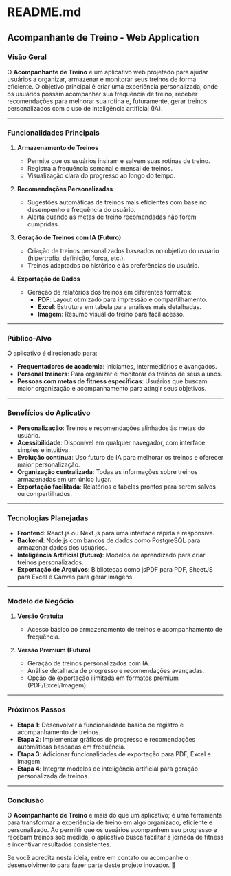 # README.md  

## **Acompanhante de Treino - Web Application**  

### **Visão Geral**  
O **Acompanhante de Treino** é um aplicativo web projetado para ajudar usuários a organizar, armazenar e monitorar seus treinos de forma eficiente. O objetivo principal é criar uma experiência personalizada, onde os usuários possam acompanhar sua frequência de treino, receber recomendações para melhorar sua rotina e, futuramente, gerar treinos personalizados com o uso de inteligência artificial (IA).  

---

### **Funcionalidades Principais**  

1. **Armazenamento de Treinos**  
   - Permite que os usuários insiram e salvem suas rotinas de treino.  
   - Registra a frequência semanal e mensal de treinos.  
   - Visualização clara do progresso ao longo do tempo.  

2. **Recomendações Personalizadas**  
   - Sugestões automáticas de treinos mais eficientes com base no desempenho e frequência do usuário.  
   - Alerta quando as metas de treino recomendadas não forem cumpridas.  

3. **Geração de Treinos com IA (Futuro)**  
   - Criação de treinos personalizados baseados no objetivo do usuário (hipertrofia, definição, força, etc.).  
   - Treinos adaptados ao histórico e às preferências do usuário.  

4. **Exportação de Dados**  
   - Geração de relatórios dos treinos em diferentes formatos:  
     - **PDF**: Layout otimizado para impressão e compartilhamento.  
     - **Excel**: Estrutura em tabela para análises mais detalhadas.  
     - **Imagem**: Resumo visual do treino para fácil acesso.  

---

### **Público-Alvo**  
O aplicativo é direcionado para:  
- **Frequentadores de academia**: Iniciantes, intermediários e avançados.  
- **Personal trainers**: Para organizar e monitorar os treinos de seus alunos.  
- **Pessoas com metas de fitness específicas**: Usuários que buscam maior organização e acompanhamento para atingir seus objetivos.  

---

### **Benefícios do Aplicativo**  
- **Personalização**: Treinos e recomendações alinhados às metas do usuário.  
- **Acessibilidade**: Disponível em qualquer navegador, com interface simples e intuitiva.  
- **Evolução contínua**: Uso futuro de IA para melhorar os treinos e oferecer maior personalização.  
- **Organização centralizada**: Todas as informações sobre treinos armazenadas em um único lugar.  
- **Exportação facilitada**: Relatórios e tabelas prontos para serem salvos ou compartilhados.  

---

### **Tecnologias Planejadas**  
- **Frontend**: React.js ou Next.js para uma interface rápida e responsiva.  
- **Backend**: Node.js com bancos de dados como PostgreSQL para armazenar dados dos usuários.  
- **Inteligência Artificial (futuro)**: Modelos de aprendizado para criar treinos personalizados.  
- **Exportação de Arquivos**: Bibliotecas como jsPDF para PDF, SheetJS para Excel e Canvas para gerar imagens.  

---

### **Modelo de Negócio**  
1. **Versão Gratuita**  
   - Acesso básico ao armazenamento de treinos e acompanhamento de frequência.  

2. **Versão Premium (Futuro)**  
   - Geração de treinos personalizados com IA.  
   - Análise detalhada de progresso e recomendações avançadas.  
   - Opção de exportação ilimitada em formatos premium (PDF/Excel/Imagem).  

---

### **Próximos Passos**  
- **Etapa 1**: Desenvolver a funcionalidade básica de registro e acompanhamento de treinos.  
- **Etapa 2**: Implementar gráficos de progresso e recomendações automáticas baseadas em frequência.  
- **Etapa 3**: Adicionar funcionalidades de exportação para PDF, Excel e imagem.  
- **Etapa 4**: Integrar modelos de inteligência artificial para geração personalizada de treinos.  

---

### **Conclusão**  
O **Acompanhante de Treino** é mais do que um aplicativo; é uma ferramenta para transformar a experiência de treino em algo organizado, eficiente e personalizado. Ao permitir que os usuários acompanhem seu progresso e recebam treinos sob medida, o aplicativo busca facilitar a jornada de fitness e incentivar resultados consistentes.  

Se você acredita nesta ideia, entre em contato ou acompanhe o desenvolvimento para fazer parte deste projeto inovador. 💪

